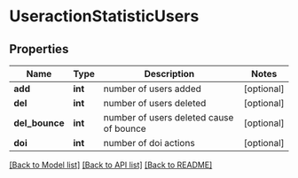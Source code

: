 # UseractionStatisticUsers

## Properties
Name | Type | Description | Notes
------------ | ------------- | ------------- | -------------
**add** | **int** | number of users added | [optional] 
**del** | **int** | number of users deleted | [optional] 
**del_bounce** | **int** | number of users deleted cause of bounce | [optional] 
**doi** | **int** | number of doi actions | [optional] 

[[Back to Model list]](../README.md#documentation-for-models) [[Back to API list]](../README.md#documentation-for-api-endpoints) [[Back to README]](../README.md)


